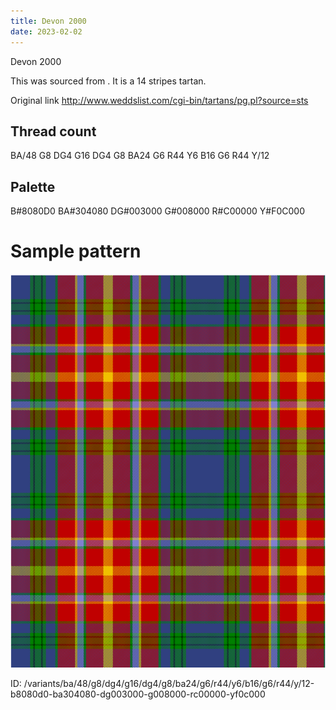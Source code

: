 ```yaml
---
title: Devon 2000
date: 2023-02-02
---
```

Devon 2000

This was sourced from <no value>.  It is a 14 stripes tartan.

Original link http://www.weddslist.com/cgi-bin/tartans/pg.pl?source=sts

## Thread count
BA/48 G8 DG4 G16 DG4 G8 BA24 G6 R44 Y6 B16 G6 R44 Y/12

## Palette
B#8080D0 BA#304080 DG#003000 G#008000 R#C00000 Y#F0C000

# Sample pattern

![Tartan detail](tartan.png "BA/48 G8 DG4 G16 DG4 G8 BA24 G6 R44 Y6 B16 G6 R44 Y/12 tartan")

ID: /variants/ba/48/g8/dg4/g16/dg4/g8/ba24/g6/r44/y6/b16/g6/r44/y/12-b8080d0-ba304080-dg003000-g008000-rc00000-yf0c000